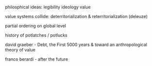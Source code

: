 philosphical ideas:
    legibility
    ideology
    value

value systems collide: deterritorialization & reterritorialization (deleuze)

partial ordering on global level

history of potlatches / potlucks

david graeber - Debt, the First 5000 years & toward an anthropological theory of value

franco berardi - after the future
